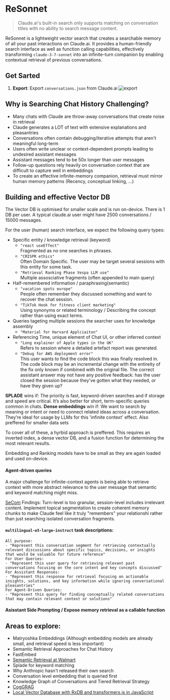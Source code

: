 # ReSonnet

> Claude.ai's built-in search only supports matching on conversation titles with no ability to search message content.

ReSonnet is a lightweight vector search that creates a searchable memory of all your past interactions on Claude.ai. It provides a human-friendly search interface as well as function calling capabilities, effectively transforming `claude-3-7-sonnet` into an infinite-turn companion by enabling contextual retrieval of previous conversations.

## Get Sarted
1. **Export**: Export `conversations.json` from Claude.ai
    ![export](https://github.com/user-attachments/assets/e0ccd6d1-b3ff-4f3e-95db-a0f6be3b11ae)

## Why is Searching Chat History Challenging?

- Many chats with Claude are throw-away conversations that create noise in retrieval
- Claude generates a LOT of text with extensive explanations and pleasantries
- Conversations often contain debugging/iterative attempts that aren't meaningful long-term
- Users often write unclear or context-dependent prompts leading to undesired assistant messages
- Assistant messages tend to be 50x longer than user messages
- Follow-up questions rely heavily on conversation context that are difficult to capture well in embeddings
- To create an effective infinite-memory companion, retrieval must mirror human memory patterns (Recency, conceptual linking, ...)

## Building and effective Vector DB

The Vector DB is optimised for smaller scale and is run on-device. There is 1 DB per user. A typical claude.ai user might have 2500 conversations / 15000 messages.

For the user (human) search interface, we expect the following query types:

- Specific entity / knowledge retrieval (keyword)
    - `"react useEffect"` \
Fragmented as no one searches in phrases.
    - `"CRISPR ethics"` \
Often Domain Specific. The user may be target several sessions with this entity for some task.
    - `"Retrieval Ranking Phase Vespa LLM use"` \
Multiple assosciative fragments (often appended to main query)
- Half-remembered information / paraphrasing(semantic)
    - `"vacation spots europe"` \
People often remember they discussed something and want to recover the chat session.
    - `"TikTok Hook for fitness client marketing"` \
Using synonyms or related terminology / Describing the concept rather than using exact terms.
- Queries tageting multiple sessions the searcher uses for knowledge assembly
    - `"Material for Harvard Applciaiton"`
- Referencing Time, unique element of Chat UI, or other inferred context
    - `"Long explainer of Apple types in the UK"` \
Refers to session where a detailed artefact report was generated.
    - `"Debug for AWS deployment error"` \
This user wants to find the code block this was finally resolved in. The code block may be an incremental change with the entireity of the fix only known if combined with the original file. The correct assistant answer may not have any positive feedback: has the user closed the session because they've gotten what they needed, or have they given up?

**SPLADE** wins if: The priority is fast, keyword-driven searches and if storage and speed are critical. It’s also better for short, term-specific queries common in chats.
**Dense embeddings** win if: We want to search by meaning or intent or need to connect related ideas across a conversation. They’re ideal for usage by LLMs for this 'infinite context' effect. Also preffered for smaller data sets

To cover all of these, a hyrbid approach is preffered. This requires an inverted index, a dense vector DB, and a fusion function for determining the most relevant results.

Embedding and Ranking models have to be small as they are again loaded and used on-device.

#### Agent-driven queries

A major challenge for infinite-context agents is being able to retrieve context with more abstract relevance to the user message that semantic and keyword matching might miss.

[SeCom](https://arxiv.org/abs/2502.05589) Findings: Turn-level is too granular, session-level includes irrelevant content. Implement topical segmentation to create coherent memory chunks to make Claude feel like it truly "remembers" your relationshi rather than just searching isolated conversation fragments.

#### `multilingual-e5-large-instruct` task descriptions:
```
All purpose:
- "Represent this conversation segment for retrieving contextually relevant discussions about specific topics, decisions, or insights that would be valuable for future reference"
For User Queries:
- "Represent this user query for retrieving relevant past conversations focusing on the core intent and key concepts discussed"
For Assistant Responses:
- "Represent this response for retrieval focusing on actionable insights, solutions, and key information while ignoring conversational pleasantries"
For Agent-Driven Queries:
- "Represent this query for finding conceptually related conversations that may contain relevant context or solutions"
```

#### Asisstant Side Prompting / Expose memory retrieval as a callable function

## Areas to explore:
- Matryoshka Embeddings (Although embedding models are already small, and retrieval speed is less important)
- Semantic Retrieval Approaches for Chat History
- FastEmbed
- [Semantic Retrieval at Walmart](https://arxiv.org/abs/2412.04637)
- Splade for keyword matching
- Why Anthropic hasn't released their own search
- Conversation level embedding that is queried first 
- Knowledge Graph of Conversations and Tiered Retrieval Strategy
- [CogGRAG](https://arxiv.org/abs/2503.06567)
- [Local Vector Database with RxDB and transformers.js in JavaScript](https://rxdb.info/articles/javascript-vector-database.html)